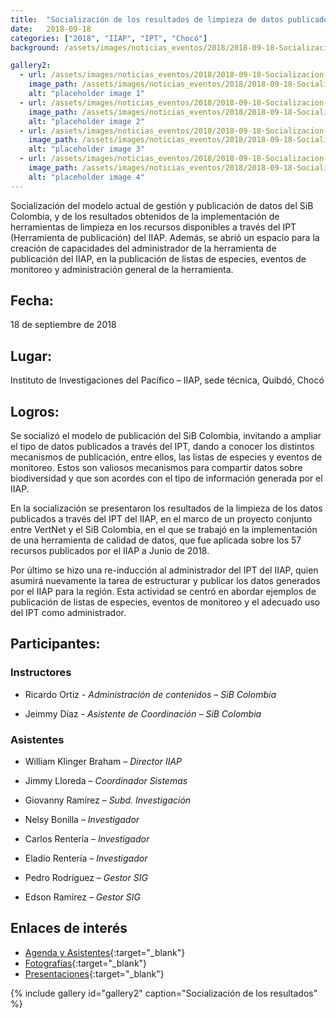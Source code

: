 ```yaml
---
title:  "Socialización de los resultados de limpieza de datos publicados a través del ipt del IIAP"
date:   2018-09-18
categories: ["2018", "IIAP", "IPT", "Chocó"]
background: /assets/images/noticias_eventos/2018/2018-09-18-Socializacion-resultados-ipt-IIAP-01.jpg

gallery2:
  - url: /assets/images/noticias_eventos/2018/2018-09-18-Socializacion-resultados-ipt-IIAP-02.jpg
    image_path: /assets/images/noticias_eventos/2018/2018-09-18-Socializacion-resultados-ipt-IIAP-06.jpg
    alt: "placeholder image 1"
  - url: /assets/images/noticias_eventos/2018/2018-09-18-Socializacion-resultados-ipt-IIAP-03.jpg
    image_path: /assets/images/noticias_eventos/2018/2018-09-18-Socializacion-resultados-ipt-IIAP-07.jpg
    alt: "placeholder image 2"
  - url: /assets/images/noticias_eventos/2018/2018-09-18-Socializacion-resultados-ipt-IIAP-04.jpg
    image_path: /assets/images/noticias_eventos/2018/2018-09-18-Socializacion-resultados-ipt-IIAP-08.jpg
    alt: "placeholder image 3"
  - url: /assets/images/noticias_eventos/2018/2018-09-18-Socializacion-resultados-ipt-IIAP-05.jpg
    image_path: /assets/images/noticias_eventos/2018/2018-09-18-Socializacion-resultados-ipt-IIAP-09.jpg
    alt: "placeholder image 4"
---
```


Socialización del modelo actual de gestión y publicación de datos del SiB Colombia, y de los resultados obtenidos de la implementación de herramientas de limpieza en los recursos disponibles a través del IPT (Herramienta de publicación)  del IIAP. Además, se abrió un espacio para la creación de capacidades del administrador de la herramienta de publicación del IIAP, en la publicación de listas de especies, eventos de monitoreo y administración general de la herramienta.
 
## Fecha:  

18 de septiembre de 2018  

## Lugar:  
Instituto de Investigaciones del Pacífico – IIAP, sede técnica, Quibdó, Chocó

## Logros:  
Se socializó el modelo de publicación del SiB Colombia, invitando a ampliar el tipo de datos publicados a través del IPT, dando a conocer los distintos mecanismos de publicación, entre ellos, las listas de especies y eventos de monitoreo. Estos son valiosos mecanismos para compartir datos sobre biodiversidad y que son acordes con el tipo de información generada por el IIAP.  

En la socialización se presentaron los resultados de la limpieza de los datos publicados a través del IPT del IIAP, en el marco de un proyecto conjunto entre VertNet y el SiB Colombia, en el que se trabajó en la implementación de una herramienta de calidad de datos, que fue aplicada sobre los 57 recursos publicados por el IIAP a Junio de 2018.  

Por último se hizo una re-inducción al administrador del IPT del IIAP, quien asumirá nuevamente la tarea de estructurar y publicar los datos generados por el IIAP para la región. Esta actividad se centró en abordar ejemplos de publicación de listas de especies, eventos de monitoreo y el adecuado uso del IPT como administrador.  


## Participantes:  

### Instructores  

+ Ricardo Ortiz - *Administración de contenidos – SiB Colombia*

+ Jeimmy Díaz - *Asistente de Coordinación – SiB Colombia*

### Asistentes  
- William Klinger Braham – *Director IIAP*

- Jimmy Lloreda – *Coordinador Sistemas*

- Giovanny  Ramírez – *Subd. Investigación*

- Nelsy Bonilla – *Investigador*

- Carlos Rentería – *Investigador*

- Eladio Rentería – *Investigador*

- Pedro Rodríguez – *Gestor SIG*

- Edson Ramírez – *Gestor SIG*

## Enlaces de interés

* [Agenda y Asistentes](https://drive.google.com/drive/folders/18NZ92OQEdekl1SY6uqNc1QljvO0VXzmz?usp=sharing){:target="_blank"}
* [Fotografías](https://drive.google.com/drive/folders/1DNs8glSsGeyTa4RqSGd_ynZ_AfESkSNg?usp=sharing){:target="_blank"}
* [Presentaciones](https://drive.google.com/drive/folders/1e5vhfgqjTBZFGS0VqPS2Ke-Duc3ER49J?usp=sharing){:target="_blank"}


{% include gallery id="gallery2" caption="Socialización de los resultados" %}
